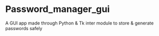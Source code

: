 # Password_manager_gui
A GUI app made through Python & Tk inter module to store & generate passwords safely
